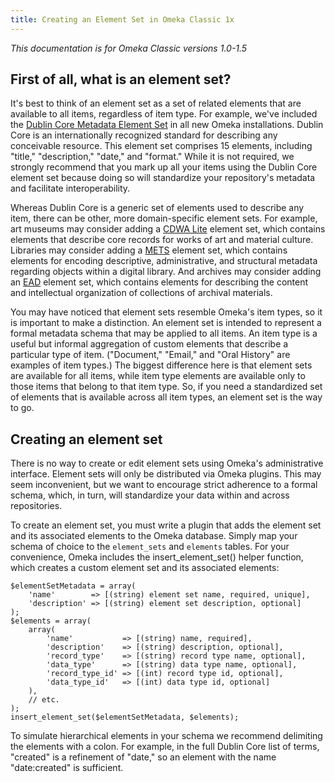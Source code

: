 ```yaml
---
title: Creating an Element Set in Omeka Classic 1x
---
```

*This documentation is for Omeka Classic versions 1.0-1.5*


First of all, what is an element set?
------------------------------------------------------
It's best to think of an element set as a set of related elements that are available to all items, regardless of item type. For example, we've included the [Dublin Core Metadata Element Set](http://dublincore.org/documents/dces/) in all new Omeka installations. Dublin Core is an internationally recognized standard for describing any conceivable resource. This element set comprises 15 elements, including "title," "description," "date," and "format." While it is not required, we strongly recommend that you mark up all your items using the Dublin Core element set because doing so will standardize your repository's metadata and facilitate interoperability.

Whereas Dublin Core is a generic set of elements used to describe any item, there can be other, more domain-specific element sets. For example, art museums may consider adding a [CDWA Lite](http://www.getty.edu/research/conducting_research/standards/cdwa/cdwalite.html) element set, which contains elements that describe core records for works of art and material culture. Libraries may consider adding a [METS](http://www.loc.gov/standards/mets/) element set, which contains elements for encoding descriptive, administrative, and structural metadata regarding objects within a digital library. And archives may consider adding an [EAD](http://www.loc.gov/ead) element set, which contains elements for describing the content and intellectual organization of collections of archival materials.

You may have noticed that element sets resemble Omeka's item types, so it is important to make a distinction. An element set is intended to represent a formal metadata schema that may be applied to all items. An item type is a useful but informal aggregation of custom elements that describe a particular type of item. ("Document," "Email," and "Oral History" are examples of item types.) The biggest difference here is that element sets are available for all items, while item type elements are available only to those items that belong to that item type. So, if you need a standardized set of elements that is available across all item types, an element set is the way to go.

Creating an element set
----------------------------------------------------------------
There is no way to create or edit element sets using Omeka's administrative interface. Element sets will only be distributed via Omeka plugins. This may seem inconvenient, but we want to encourage strict adherence to a formal schema, which, in turn, will standardize your data within and across repositories.

To create an element set, you must write a plugin that adds the element set and its associated elements to the Omeka database. Simply map your schema of choice to the `element_sets` and `elements` tables. For your convenience, Omeka includes the insert\_element\_set() helper function, which creates a custom element set and its associated elements:

``` {.de1}
$elementSetMetadata = array(
    'name'        => [(string) element set name, required, unique], 
    'description' => [(string) element set description, optional]
);
$elements = array(
    array(
        'name'           => [(string) name, required],
        'description'    => [(string) description, optional],
        'record_type'    => [(string) record type name, optional],
        'data_type'      => [(string) data type name, optional],
        'record_type_id' => [(int) record type id, optional],
        'data_type_id'   => [(int) data type id, optional]
    ), 
    // etc.
);
insert_element_set($elementSetMetadata, $elements);
```

To simulate hierarchical elements in your schema we recommend delimiting the elements with a colon. For example, in the full Dublin Core list of terms, "created" is a refinement of "date," so an element with the name "date:created" is sufficient.